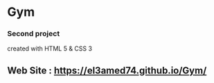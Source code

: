 # Gym
### Second project 
created with HTML 5 & CSS 3 
## Web Site : https://el3amed74.github.io/Gym/
